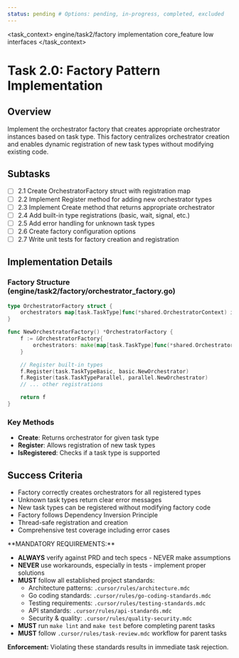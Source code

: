 ```yaml
---
status: pending # Options: pending, in-progress, completed, excluded
---
```


<task_context>
<domain>engine/task2/factory</domain>
<type>implementation</type>
<scope>core_feature</scope>
<complexity>low</complexity>
<dependencies>interfaces</dependencies>
</task_context>

# Task 2.0: Factory Pattern Implementation

## Overview

Implement the orchestrator factory that creates appropriate orchestrator instances based on task type. This factory centralizes orchestrator creation and enables dynamic registration of new task types without modifying existing code.

## Subtasks

- [ ] 2.1 Create OrchestratorFactory struct with registration map
- [ ] 2.2 Implement Register method for adding new orchestrator types
- [ ] 2.3 Implement Create method that returns appropriate orchestrator
- [ ] 2.4 Add built-in type registrations (basic, wait, signal, etc.)
- [ ] 2.5 Add error handling for unknown task types
- [ ] 2.6 Create factory configuration options
- [ ] 2.7 Write unit tests for factory creation and registration

## Implementation Details

### Factory Structure (engine/task2/factory/orchestrator_factory.go)

```go
type OrchestratorFactory struct {
    orchestrators map[task.TaskType]func(*shared.OrchestratorContext) interfaces.TaskOrchestrator
}

func NewOrchestratorFactory() *OrchestratorFactory {
    f := &OrchestratorFactory{
        orchestrators: make(map[task.TaskType]func(*shared.OrchestratorContext) interfaces.TaskOrchestrator),
    }

    // Register built-in types
    f.Register(task.TaskTypeBasic, basic.NewOrchestrator)
    f.Register(task.TaskTypeParallel, parallel.NewOrchestrator)
    // ... other registrations

    return f
}
```

### Key Methods

- **Create**: Returns orchestrator for given task type
- **Register**: Allows registration of new task types
- **IsRegistered**: Checks if a task type is supported

## Success Criteria

- Factory correctly creates orchestrators for all registered types
- Unknown task types return clear error messages
- New task types can be registered without modifying factory code
- Factory follows Dependency Inversion Principle
- Thread-safe registration and creation
- Comprehensive test coverage including error cases

<critical>
**MANDATORY REQUIREMENTS:**

- **ALWAYS** verify against PRD and tech specs - NEVER make assumptions
- **NEVER** use workarounds, especially in tests - implement proper solutions
- **MUST** follow all established project standards:
    - Architecture patterns: `.cursor/rules/architecture.mdc`
    - Go coding standards: `.cursor/rules/go-coding-standards.mdc`
    - Testing requirements: `.cursor/rules/testing-standards.mdc`
    - API standards: `.cursor/rules/api-standards.mdc`
    - Security & quality: `.cursor/rules/quality-security.mdc`
- **MUST** run `make lint` and `make test` before completing parent tasks
- **MUST** follow `.cursor/rules/task-review.mdc` workflow for parent tasks

**Enforcement:** Violating these standards results in immediate task rejection.
</critical>
